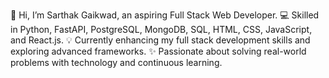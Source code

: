 👋 Hi, I’m Sarthak Gaikwad, an aspiring Full Stack Web Developer.
💻 Skilled in Python, FastAPI, PostgreSQL, MongoDB, SQL, HTML, CSS, JavaScript, and React.js.
💡 Currently enhancing my full stack development skills and exploring advanced frameworks.
✨ Passionate about solving real-world problems with technology and continuous learning.
